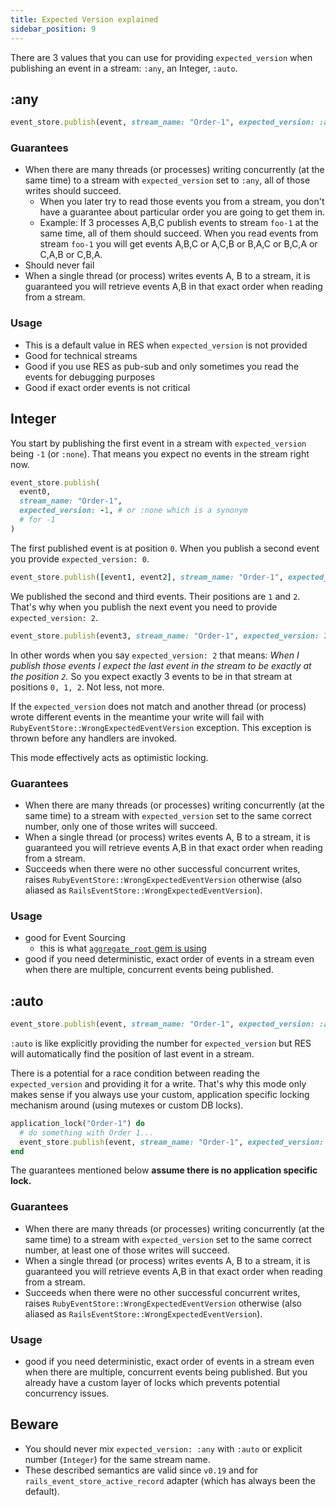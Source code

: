 ```yaml
---
title: Expected Version explained
sidebar_position: 9
---
```


There are 3 values that you can use for providing `expected_version` when publishing an event in a stream: `:any`, an Integer, `:auto`.

## :any

```ruby
event_store.publish(event, stream_name: "Order-1", expected_version: :any)
```

### Guarantees

- When there are many threads (or processes) writing concurrently (at the same time) to a stream with `expected_version` set to `:any`, all of those writes should succeed.
  - When you later try to read those events you from a stream, you don't have a guarantee about particular order you are going to get them in.
  - Example: If 3 processes A,B,C publish events to stream `foo-1` at the same time, all of them should succeed. When you read events from stream `foo-1` you will get events A,B,C or A,C,B or B,A,C or B,C,A or C,A,B or C,B,A.
- Should never fail
- When a single thread (or process) writes events A, B to a stream, it is guaranteed you will retrieve events A,B in that exact order when reading from a stream.

### Usage

- This is a default value in RES when `expected_version` is not provided
- Good for technical streams
- Good if you use RES as pub-sub and only sometimes you read the events for debugging purposes
- Good if exact order events is not critical

## Integer

You start by publishing the first event in a stream with `expected_version` being `-1` (or `:none`). That means you expect no events in the stream right now.

```ruby
event_store.publish(
  event0,
  stream_name: "Order-1",
  expected_version: -1, # or :none which is a synonym
  # for -1
)
```

The first published event is at position `0`. When you publish a second event you provide `expected_version: 0`.

```ruby
event_store.publish([event1, event2], stream_name: "Order-1", expected_version: 0)
```

We published the second and third events. Their positions are `1` and `2`. That's why when you publish the next event you need to provide `expected_version: 2`.

```ruby
event_store.publish(event3, stream_name: "Order-1", expected_version: 2)
```

In other words when you say `expected_version: 2` that means: _When I publish those events I expect the last event in the stream to be exactly at the position `2`._ So you expect exactly 3 events to be in that stream at positions `0, 1, 2`. Not less, not more.

If the `expected_version` does not match and another thread (or process) wrote different events in the meantime your write will fail with `RubyEventStore::WrongExpectedEventVersion` exception. This exception is thrown before any handlers are invoked.

This mode effectively acts as optimistic locking.

### Guarantees

- When there are many threads (or processes) writing concurrently (at the same time) to a stream with `expected_version` set to the same correct number, only one of those writes will succeed.
- When a single thread (or process) writes events A, B to a stream, it is guaranteed you will retrieve events A,B in that exact order when reading from a stream.
- Succeeds when there were no other successful concurrent writes, raises `RubyEventStore::WrongExpectedEventVersion` otherwise (also aliased as `RailsEventStore::WrongExpectedEventVersion`).

### Usage

- good for Event Sourcing
  - this is what [`aggregate_root` gem is using](https://github.com/RailsEventStore/rails_event_store/blob/d23640e4bcd54ac2e0f8af60c1ff8633632c0d99/aggregate_root/lib/aggregate_root.rb#L26)
- good if you need deterministic, exact order of events in a stream even when there are multiple, concurrent events being published.

## :auto

```ruby
event_store.publish(event, stream_name: "Order-1", expected_version: :auto)
```

`:auto` is like explicitly providing the number for `expected_version` but RES will automatically find the position of last event in a stream.

There is a potential for a race condition between reading the `expected_version` and providing it for a write. That's why this mode only makes sense if you always use your custom, application specific locking mechanism around (using mutexes or custom DB locks).

```ruby
application_lock("Order-1") do
  # do something with Order 1...
  event_store.publish(event, stream_name: "Order-1", expected_version: :auto)
end
```

The guarantees mentioned below **assume there is no application specific lock.**

### Guarantees

- When there are many threads (or processes) writing concurrently (at the same time) to a stream with `expected_version` set to the same correct number, at least one of those writes will succeed.
- When a single thread (or process) writes events A, B to a stream, it is guaranteed you will retrieve events A,B in that exact order when reading from a stream.
- Succeeds when there were no other successful concurrent writes, raises `RubyEventStore::WrongExpectedEventVersion` otherwise (also aliased as `RailsEventStore::WrongExpectedEventVersion`).

### Usage

- good if you need deterministic, exact order of events in a stream even when there are multiple, concurrent events being published. But you already have a custom layer of locks which prevents potential concurrency issues.

## Beware

- You should never mix `expected_version: :any` with `:auto` or explicit number (`Integer`) for the same stream name.
- These described semantics are valid since `v0.19` and for `rails_event_store_active_record` adapter (which has always been the default).
